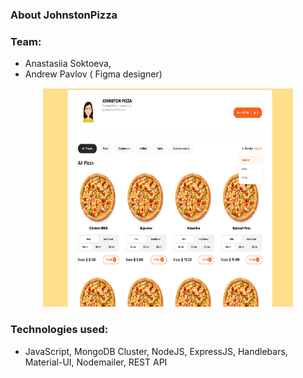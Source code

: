 ### About JohnstonPizza
  
### Team:

- Anastasiia Soktoeva,
- Andrew Pavlov ( Figma designer)


<p align="center">
  <img width="400" height="350" src="https://github.com/anastasiiasok/JohnstonPizza/blob/main/my-app/public/pizza.png">
</p>
  
### Technologies used: 
* JavaScript, MongoDB Cluster, NodeJS, ExpressJS, Handlebars, Material-UI, Nodemailer, REST API


